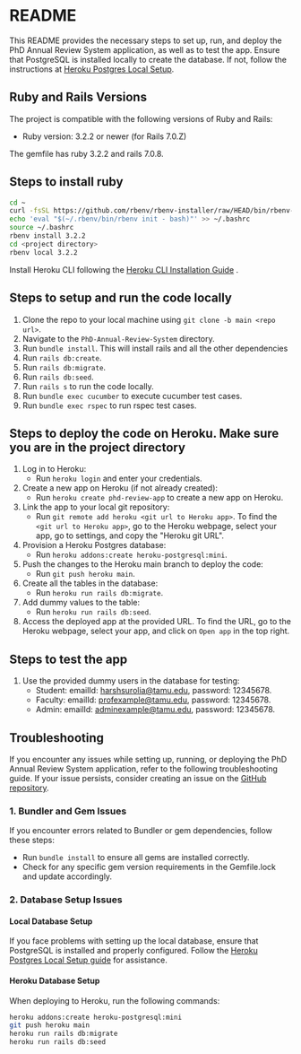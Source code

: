 # README

This README provides the necessary steps to set up, run, and deploy the PhD Annual Review System application, as well as to test the app. Ensure that PostgreSQL is installed locally to create the database. If not, follow the instructions at [Heroku Postgres Local Setup](https://devcenter.heroku.com/articles/local-setup-heroku-postgres).

## Ruby and Rails Versions

The project is compatible with the following versions of Ruby and Rails:

- Ruby version: 3.2.2 or newer (for Rails 7.0.Z)

The gemfile has ruby 3.2.2 and rails 7.0.8.

## Steps to install ruby

```bash
cd ~
curl -fsSL https://github.com/rbenv/rbenv-installer/raw/HEAD/bin/rbenv-installer | bash
echo 'eval "$(~/.rbenv/bin/rbenv init - bash)"' >> ~/.bashrc
source ~/.bashrc
rbenv install 3.2.2
cd <project directory>
rbenv local 3.2.2
```

Install Heroku CLI following the [Heroku CLI Installation Guide](https://devcenter.heroku.com/articles/heroku-cli) .

## Steps to setup and run the code locally

1. Clone the repo to your local machine using `git clone -b main <repo url>`.
2. Navigate to the `PhD-Annual-Review-System` directory.
3. Run `bundle install`. This will install rails and all the other dependencies
4. Run `rails db:create`.
5. Run `rails db:migrate`.
6. Run `rails db:seed`.
7. Run `rails s` to run the code locally.
8. Run `bundle exec cucumber` to execute cucumber test cases.
9. Run `bundle exec rspec` to run rspec test cases.

## Steps to deploy the code on Heroku. Make sure you are in the project directory

1. Log in to Heroku:
    - Run `heroku login` and enter your credentials.
2. Create a new app on Heroku (if not already created):
    - Run `heroku create phd-review-app` to create a new app on Heroku.
3. Link the app to your local git repository:
    - Run `git remote add heroku <git url to Heroku app>`. To find the `<git url to Heroku app>`, go to the Heroku webpage, select your app, go to settings, and copy the "Heroku git URL".
4. Provision a Heroku Postgres database:
    - Run `heroku addons:create heroku-postgresql:mini`.
5. Push the changes to the Heroku main branch to deploy the code:
    - Run `git push heroku main`.
6. Create all the tables in the database:
    - Run `heroku run rails db:migrate`.
7. Add dummy values to the table:
    - Run `heroku run rails db:seed`.
8. Access the deployed app at the provided URL. To find the URL, go to the Heroku webpage, select your app, and click on `Open app` in the top right.

## Steps to test the app

1. Use the provided dummy users in the database for testing:
    - Student: emailId: harshsurolia@tamu.edu, password: 12345678.
    - Faculty: emailId: profexample@tamu.edu, password: 12345678.
    - Admin: emailId: adminexample@tamu.edu, password: 12345678.

## Troubleshooting

If you encounter any issues while setting up, running, or deploying the PhD Annual Review System application, refer to the following troubleshooting guide. If your issue persists, consider creating an issue on the [GitHub repository](https://github.com/PhD-Annual-Review-System/PhD-Annual-Review-System/issues).

### 1. Bundler and Gem Issues

If you encounter errors related to Bundler or gem dependencies, follow these steps:

- Run `bundle install` to ensure all gems are installed correctly.
- Check for any specific gem version requirements in the Gemfile.lock and update accordingly.

### 2. Database Setup Issues

#### Local Database Setup

If you face problems with setting up the local database, ensure that PostgreSQL is installed and properly configured. Follow the [Heroku Postgres Local Setup guide](https://devcenter.heroku.com/articles/local-setup-heroku-postgres) for assistance.

#### Heroku Database Setup

When deploying to Heroku, run the following commands:

```bash
heroku addons:create heroku-postgresql:mini
git push heroku main
heroku run rails db:migrate
heroku run rails db:seed
